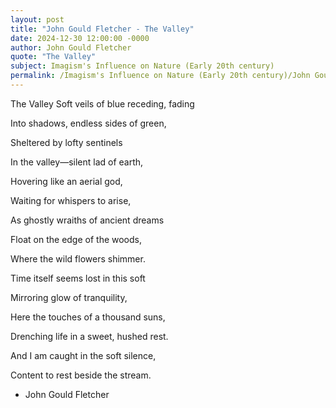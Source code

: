 ```yaml
---
layout: post
title: "John Gould Fletcher - The Valley"
date: 2024-12-30 12:00:00 -0000
author: John Gould Fletcher
quote: "The Valley"
subject: Imagism's Influence on Nature (Early 20th century)
permalink: /Imagism's Influence on Nature (Early 20th century)/John Gould Fletcher/John Gould Fletcher - The Valley
---
```


The Valley
Soft veils of blue receding, fading

Into shadows, endless sides of green,

Sheltered by lofty sentinels

In the valley—silent lad of earth,

Hovering like an aerial god,

Waiting for whispers to arise,

As ghostly wraiths of ancient dreams

Float on the edge of the woods,

Where the wild flowers shimmer.

Time itself seems lost in this soft

Mirroring glow of tranquility,

Here the touches of a thousand suns, 

Drenching life in a sweet, hushed rest.

And I am caught in the soft silence,

Content to rest beside the stream.

- John Gould Fletcher
